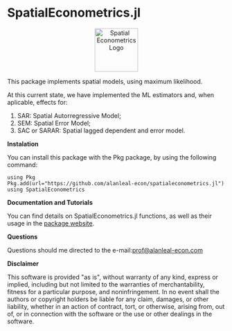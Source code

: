 # SpatialEconometrics.jl

<div align="center">
<img src="https://alanleal-econ.com/spatialeconometrics/wp-content/uploads/2024/08/SpatialEconometrics_logo.png" width="100" alt="Spatial Econometrics Logo">
</div>



This package implements spatial models, using maximum likelihood. 

At this current state, we have implemented the ML estimators and, when aplicable, effects for:

1) SAR: Spatial Autorregressive Model;
2) SEM: Spatial Error Model;
3) SAC or SARAR: Spatial lagged dependent and error model.

**Instalation**

You can  install this package with the Pkg package, by using the following command: 
```
using Pkg
Pkg.add(url="https://github.com/alanleal-econ/spatialeconometrics.jl")
using SpatialEconometrics
```

**Documentation and Tutorials**

You can find details on SpatialEconometrics.jl functions, as well as their usage in the [package website](https://www.alanleal-econ.com/spatialeconometrics). 

**Questions**

Questions should me directed to the e-mail:prof@alanleal-econ.com

**Disclaimer**

This software is provided "as is", without warranty of any kind, express or implied, including but not limited to the warranties of merchantability, fitness for a particular purpose, and noninfringement. In no event shall the authors or copyright holders be liable for any claim, damages, or other liability, whether in an action of contract, tort, or otherwise, arising from, out of, or in connection with the software or the use or other dealings in the software.
